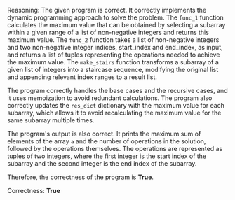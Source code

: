Reasoning: 
The given program is correct. It correctly implements the dynamic programming approach to solve the problem. The `func_1` function calculates the maximum value that can be obtained by selecting a subarray within a given range of a list of non-negative integers and returns this maximum value. The `func_2` function takes a list of non-negative integers and two non-negative integer indices, start_index and end_index, as input, and returns a list of tuples representing the operations needed to achieve the maximum value. The `make_stairs` function transforms a subarray of a given list of integers into a staircase sequence, modifying the original list and appending relevant index ranges to a result list.

The program correctly handles the base cases and the recursive cases, and it uses memoization to avoid redundant calculations. The program also correctly updates the `res_dict` dictionary with the maximum value for each subarray, which allows it to avoid recalculating the maximum value for the same subarray multiple times.

The program's output is also correct. It prints the maximum sum of elements of the array `a` and the number of operations in the solution, followed by the operations themselves. The operations are represented as tuples of two integers, where the first integer is the start index of the subarray and the second integer is the end index of the subarray.

Therefore, the correctness of the program is **True**.

Correctness: **True**